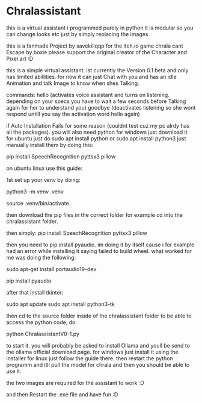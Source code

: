 # Chralassistant
this is a virtual assistant i programmed purely in python it is modular so you can change looks etc just by simply replacing the images


this is a fanmade Project by savekillqqp for the itch.io game chrala cant Escape by boxie please support the original creator of the Character and Pixel art :D

this is a simple virtual assistant. ist currently the Version 0.1 beta and only has limited abillities. for now it can just Chat with you and has an idle Animation and talk Image to know when shes Talking.

commands:
hello (activates voice assistant and turns on listening. depending on your specs you have to wait a few seconds before Talking again for her to understand you)
goodbye (deactivates listening so she wont respond untill you say the activation word hello again)



if Auto Installation Fails for some reason (couldnt test cuz my pc alrdy has all the packages).
you will also need python for windows just download it for ubuntu just do sudo apt install python or sudo apt install python3
just manually install them by doing this:

pip install SpeechRecognition pyttsx3 pillow

on ubuntu linux use this guide:

1st set up your venv by doing: 

python3 -m venv .venv

source .venv/bin/activate

then download the pip files in the correct folder for example cd into the chralassistant folder.

then simply:
pip install SpeechRecognition pyttsx3 pillow

then you need to pip install pyaudio. im doing it by itself cause i for example had an error while installing it saying failed to build wheel. what worked for me was doing the following:

sudo apt-get install portaudio19-dev 

pip install pyaudio

after that install tkinter:

 sudo apt update
 sudo apt install python3-tk

then cd to the source folder inside of the chralassistant folder to be able to access the python code, do:

python ChralassistantV0-1.py

to start it. you will probably be asked to install Ollama and youll be send to the ollama official download page. for windows just install it using the installer for linux just follow the guide there. then restart the python programm and itll pull the model for chrala and then you should be able to use it.

the two images are required for the assistant to work :D

and then Restart the .exe file and have fun :D
